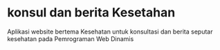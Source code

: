 # konsul dan berita Kesetahan

Aplikasi website bertema Kesehatan untuk konsultasi dan berita seputar kesehatan pada Pemrograman Web Dinamis
